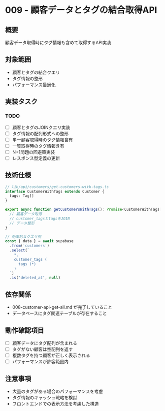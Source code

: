 # 009 - 顧客データとタグの結合取得API

## 概要
顧客データ取得時にタグ情報も含めて取得するAPI実装

## 対象範囲
- 顧客とタグの結合クエリ
- タグ情報の整形
- パフォーマンス最適化

## 実装タスク

### TODO
- [ ] 顧客とタグのJOINクエリ実装
- [ ] タグ情報の配列形式への整形
- [ ] 単一顧客取得時のタグ情報含有
- [ ] 一覧取得時のタグ情報含有
- [ ] N+1問題の回避策実装
- [ ] レスポンス型定義の更新

## 技術仕様
```typescript
// lib/api/customers/get-customers-with-tags.ts
interface CustomerWithTags extends Customer {
  tags: Tag[]
}

export async function getCustomersWithTags(): Promise<CustomerWithTags[]> {
  // 顧客データ取得
  // customer_tagsとtagsをJOIN
  // データ整形
}

// 効率的なクエリ例
const { data } = await supabase
  .from('customers')
  .select(`
    *,
    customer_tags (
      tags (*)
    )
  `)
  .is('deleted_at', null)
```

## 依存関係
- 008-customer-api-get-all.md が完了していること
- データベースにタグ関連テーブルが存在すること

## 動作確認項目
- [ ] 顧客データにタグ配列が含まれる
- [ ] タグがない顧客は空配列を返す
- [ ] 複数タグを持つ顧客が正しく表示される
- [ ] パフォーマンスが許容範囲内

## 注意事項
- 大量のタグがある場合のパフォーマンスを考慮
- タグ情報のキャッシュ戦略を検討
- フロントエンドでの表示方法を考慮した構造
